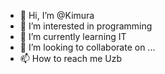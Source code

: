 - 👋 Hi, I’m @Kimura
- 👀 I’m interested in programming
- 🌱 I’m currently learning IT
- 💞️ I’m looking to collaborate on ...
- 📫 How to reach me Uzb

<!---
Kimura/Kimura is a ✨ special ✨ repository because its `README.md` (this file) appears on your GitHub profile.
You can click the Preview link to take a look at your changes.
--->
